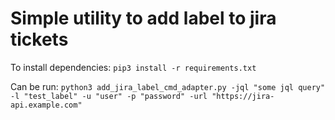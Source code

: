 # Simple utility to add label to jira tickets 

To install dependencies: `pip3 install -r requirements.txt`

Can be run: `python3 add_jira_label_cmd_adapter.py -jql "some jql query" -l "test_label" -u "user" -p "password" -url "https://jira-api.example.com"`
